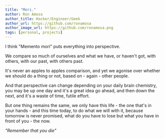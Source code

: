 ```yaml
---
title: "Mori."
author: Ron Amosa
author_title: Hacker/Engineer/Geek
author_url: https://github.com/ronamosa
author_image_url: https://github.com/ronamosa.png
tags: [personal, projects]
---
```


I think "Memento mori" puts everything into perspective.

We compare so much of ourselves and what we have, or haven't got, with others, with our  past, with others past.

It's never an apples to apples comparison, and yet we agonise over whether we should do a thing or not, based on - again - other people.

And that perspective can change depending on your daily brain chemistry, you may be up one day and it's a great idea go ahead, and then down the next, and it's a waste of time, futile effort.

But one thing remains the same, we only have this life - the one that's in your hands - and this time today, to do what we will with it, because tomorrow is never promised, what do you have to lose but what you have in front of you - the now.

*"Remember that you die"*
